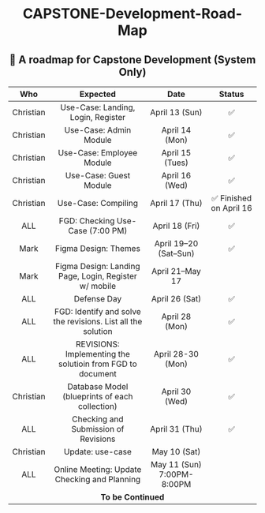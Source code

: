 <h1 align="center">CAPSTONE-Development-Road-Map</h1>
<h2 align="center">📅 A roadmap for Capstone Development (System Only)</h2>

<div align="center">

<table>
  <thead>
    <tr>
      <th align="center">Who</th>
      <th align="center">Expected</th>
      <th align="center">Date</th>
      <th align="center">Status</th>
    </tr>
  </thead>
  <tbody>
    <tr>
      <td align="center">Christian</td>
      <td align="center">Use-Case: Landing, Login, Register</td>
      <td align="center">April 13 (Sun)</td>
      <td align="center">✅</td>
    </tr>
    <tr>
      <td align="center">Christian</td>
      <td align="center">Use-Case: Admin Module</td>
      <td align="center">April 14 (Mon)</td>
      <td align="center">✅</td>
    </tr>
    <tr>
      <td align="center">Christian</td>
      <td align="center">Use-Case: Employee Module</td>
      <td align="center">April 15 (Tues)</td>
      <td align="center">✅</td>
    </tr>
    <tr>
      <td align="center">Christian</td>
      <td align="center">Use-Case: Guest Module</td>
      <td align="center">April 16 (Wed)</td>
      <td align="center">✅</td>
    </tr>
    <tr>
      <td align="center">Christian</td>
      <td align="center">Use-Case: Compiling</td>
      <td align="center">April 17 (Thu)</td>
      <td align="center">✅ Finished on April 16</td>
    </tr>
    <tr>
      <td align="center">ALL</td>
      <td align="center">FGD: Checking Use-Case (7:00 PM)</td>
      <td align="center">April 18 (Fri)</td>
      <td align="center">✅</td>
    </tr>
    <tr>
      <td align="center">Mark</td>
      <td align="center">Figma Design: Themes</td>
      <td align="center">April 19–20 (Sat–Sun)</td>
      <td align="center">✅</td>
    </tr>
    <tr>
      <td align="center">Mark</td>
      <td align="center">Figma Design: Landing Page, Login, Register w/ mobile</td>
      <td align="center">April 21–May 17</td>
      <td align="center"></td>
    </tr>
    <tr>
      <td align="center">ALL</td>
      <td align="center">Defense Day</td>
      <td align="center">April 26 (Sat)</td>
      <td align="center">✅</td>
    </tr>
    <tr>
      <td align="center">ALL</td>
      <td align="center">FGD: Identify and solve the revisions. List all the solution</td>
      <td align="center">April 28 (Mon)</td>
      <td align="center">✅</td>
    </tr>
    <tr>
      <td align="center">ALL</td>
      <td align="center">REVISIONS: Implementing the solutioin from FGD to document</td>
      <td align="center">April 28-30 (Mon)</td>
      <td align="center">✅</td>
    </tr>
    <tr>
      <td align="center">Christian</td>
      <td align="center">Database Model (blueprints of each collection)</td>
      <td align="center">April 30 (Wed)</td>
      <td align="center">✅</td>
    </tr>
    <tr>
      <td align="center">ALL</td>
      <td align="center">Checking and Submission of Revisions</td>
      <td align="center">April 31 (Thu)</td>
      <td align="center">✅</td>
    </tr>
    <tr>
      <td align="center">Christian</td>
      <td align="center">Update: use-case</td>
      <td align="center">May 10 (Sat)</td>
      <td align="center"></td>
    </tr>
   <tr>
      <td align="center">ALL</td>
      <td align="center">Online Meeting: Update Checking and Planning</td>
      <td align="center">May 11 (Sun) 7:00PM-8:00PM</td>
      <td align="center"></td>
    </tr>
    <tr>
      <td align="center" colspan="4"><b>To be Continued</b></td>
    </tr>
  </tbody>
</table>
</div>
